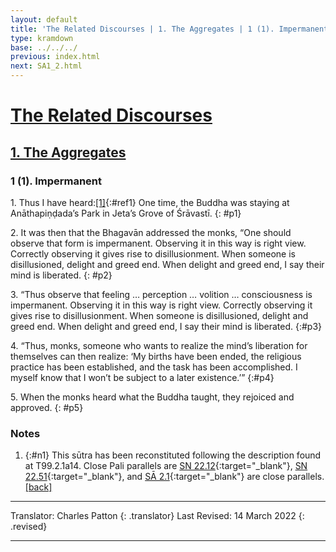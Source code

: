 ```yaml
---
layout: default
title: 'The Related Discourses | 1. The Aggregates | 1 (1). Impermanent'
type: kramdown
base: ../../../
previous: index.html
next: SA1_2.html
---
```


# [The Related Discourses](../index.html)
## [1. The Aggregates](index.html)
### 1 (1). Impermanent

1\. Thus I have heard:[\[1\]](#n1){:#ref1} One time, the Buddha was staying at Anāthapiṇḍada’s Park in Jeta’s Grove of Śrāvastī.
{: #p1}

2\. It was then that the Bhagavān addressed the monks, “One should observe that form is impermanent. Observing it in this way is right view. Correctly observing it gives rise to disillusionment. When someone is disillusioned, delight and greed end. When delight and greed end, I say their mind is liberated.
{: #p2}

3\. “Thus observe that feeling … perception … volition … consciousness is impermanent. Observing it in this way is right view. Correctly observing it gives rise to disillusionment. When someone is disillusioned, delight and greed end. When delight and greed end, I say their mind is liberated.
{:#p3}

4\. “Thus, monks, someone who wants to realize the mind’s liberation for themselves can then realize: ‘My births have been ended, the religious practice has been established, and the task has been accomplished. I myself know that I won’t be subject to a later existence.’”
{:#p4}

5\. When the monks heard what the Buddha taught, they rejoiced and approved.
{: #p5}

### Notes

1. {:#n1} This sūtra has been reconstituted following the description found at T99.2.1a14. Close Pali parallels are [SN 22.12](https://suttacentral.net/sn22.12){:target="_blank"}, [SN 22.51](https://suttacentral.net/sn22.51){:target="_blank"}, and [SĀ 2.1](../02/SA2_1.html){:target="_blank"} are close parallels. [\[back\]](#ref1)

---

Translator: Charles Patton
{: .translator}
Last Revised: 14 March 2022
{: .revised}

---
